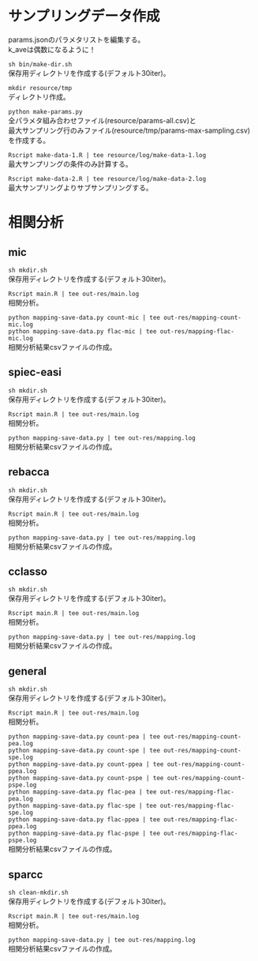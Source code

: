 # サンプリングデータ作成

params.jsonのパラメタリストを編集する。  
k_aveは偶数になるように！

`sh bin/make-dir.sh`  
保存用ディレクトリを作成する(デフォルト30iter)。

`mkdir resource/tmp`  
ディレクトリ作成。

`python make-params.py`  
全パラメタ組み合わせファイル(resource/params-all.csv)と  
最大サンプリング行のみファイル(resource/tmp/params-max-sampling.csv)を作成する。

`Rscript make-data-1.R | tee resource/log/make-data-1.log`  
最大サンプリングの条件のみ計算する。

`Rscript make-data-2.R | tee resource/log/make-data-2.log`  
最大サンプリングよりサブサンプリングする。


# 相関分析

## mic

`sh mkdir.sh`  
保存用ディレクトリを作成する(デフォルト30iter)。  

`Rscript main.R | tee out-res/main.log`  
相関分析。

`python mapping-save-data.py count-mic | tee out-res/mapping-count-mic.log`  
`python mapping-save-data.py flac-mic | tee out-res/mapping-flac-mic.log`  
相関分析結果csvファイルの作成。

## spiec-easi

`sh mkdir.sh`  
保存用ディレクトリを作成する(デフォルト30iter)。  

`Rscript main.R | tee out-res/main.log`  
相関分析。

`python mapping-save-data.py | tee out-res/mapping.log`  
相関分析結果csvファイルの作成。

## rebacca

`sh mkdir.sh`  
保存用ディレクトリを作成する(デフォルト30iter)。

`Rscript main.R | tee out-res/main.log`  
相関分析。

`python mapping-save-data.py | tee out-res/mapping.log`  
相関分析結果csvファイルの作成。

## cclasso

`sh mkdir.sh`  
保存用ディレクトリを作成する(デフォルト30iter)。

`Rscript main.R | tee out-res/main.log`  
相関分析。

`python mapping-save-data.py | tee out-res/mapping.log`  
相関分析結果csvファイルの作成。

## general

`sh mkdir.sh`  
保存用ディレクトリを作成する(デフォルト30iter)。

`Rscript main.R | tee out-res/main.log`  
相関分析。

`python mapping-save-data.py count-pea | tee out-res/mapping-count-pea.log`  
`python mapping-save-data.py count-spe | tee out-res/mapping-count-spe.log`  
`python mapping-save-data.py count-ppea | tee out-res/mapping-count-ppea.log`  
`python mapping-save-data.py count-pspe | tee out-res/mapping-count-pspe.log`  
`python mapping-save-data.py flac-pea | tee out-res/mapping-flac-pea.log`  
`python mapping-save-data.py flac-spe | tee out-res/mapping-flac-spe.log`  
`python mapping-save-data.py flac-ppea | tee out-res/mapping-flac-ppea.log`  
`python mapping-save-data.py flac-pspe | tee out-res/mapping-flac-pspe.log`  
相関分析結果csvファイルの作成。

## sparcc

`sh clean-mkdir.sh`  
保存用ディレクトリを作成する(デフォルト30iter)。

`Rscript main.R | tee out-res/main.log`  
相関分析。

`python mapping-save-data.py | tee out-res/mapping.log`  
相関分析結果csvファイルの作成。  
